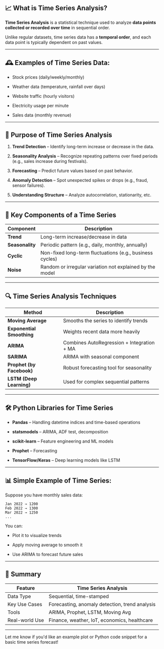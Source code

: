 ## 📈 What is Time Series Analysis?

**Time Series Analysis** is a statistical technique used to analyze **data points collected or recorded over time** in sequential order.

Unlike regular datasets, time series data has a **temporal order**, and each data point is typically dependent on past values.

---

## 🕰 Examples of Time Series Data:

- Stock prices (daily/weekly/monthly)
    
- Weather data (temperature, rainfall over days)
    
- Website traffic (hourly visitors)
    
- Electricity usage per minute
    
- Sales data (monthly revenue)
    

---

## 🎯 Purpose of Time Series Analysis

1. **Trend Detection** – Identify long-term increase or decrease in the data.
    
2. **Seasonality Analysis** – Recognize repeating patterns over fixed periods (e.g., sales increase during festivals).
    
3. **Forecasting** – Predict future values based on past behavior.
    
4. **Anomaly Detection** – Spot unexpected spikes or drops (e.g., fraud, sensor failures).
    
5. **Understanding Structure** – Analyze autocorrelation, stationarity, etc.
    

---

## 🧱 Key Components of a Time Series

|Component|Description|
|---|---|
|**Trend**|Long-term increase/decrease in data|
|**Seasonality**|Periodic pattern (e.g., daily, monthly, annually)|
|**Cyclic**|Non-fixed long-term fluctuations (e.g., business cycles)|
|**Noise**|Random or irregular variation not explained by the model|

---

## 🔍 Time Series Analysis Techniques

|Method|Description|
|---|---|
|**Moving Average**|Smooths the series to identify trends|
|**Exponential Smoothing**|Weights recent data more heavily|
|**ARIMA**|Combines AutoRegression + Integration + MA|
|**SARIMA**|ARIMA with seasonal component|
|**Prophet (by Facebook)**|Robust forecasting tool for seasonality|
|**LSTM (Deep Learning)**|Used for complex sequential patterns|

---

## 🛠 Python Libraries for Time Series

- **Pandas** – Handling datetime indices and time-based operations
    
- **statsmodels** – ARIMA, ADF test, decomposition
    
- **scikit-learn** – Feature engineering and ML models
    
- **Prophet** – Forecasting
    
- **TensorFlow/Keras** – Deep learning models like LSTM
    

---

## 📊 Simple Example of Time Series:

Suppose you have monthly sales data:

```
Jan 2022 → 1200  
Feb 2022 → 1300  
Mar 2022 → 1250  
...  
```

You can:

- Plot it to visualize trends
    
- Apply moving average to smooth it
    
- Use ARIMA to forecast future sales
    

---

## 🧠 Summary

|Feature|Time Series Analysis|
|---|---|
|Data Type|Sequential, time-stamped|
|Key Use Cases|Forecasting, anomaly detection, trend analysis|
|Tools|ARIMA, Prophet, LSTM, Moving Avg|
|Real-world Use|Finance, weather, IoT, economics, healthcare|

---

Let me know if you'd like an example plot or Python code snippet for a basic time series forecast!